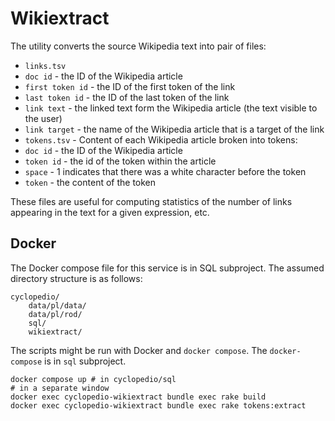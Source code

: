# Wikiextract

The utility converts the source Wikipedia text into pair of files:

* `links.tsv`
 * `doc id` - the ID of the Wikipedia article
 * `first token id` - the ID of the first token of the link
 * `last token id` - the ID of the last token of the link
 * `link text` - the linked text form the Wikipedia article (the text visible to the user)
 * `link target` - the name of the Wikipedia article that is a target of the link
* `tokens.tsv` - Content of each Wikipedia article broken into tokens:
 * `doc id` - the ID of the Wikipedia article
 * `token id` - the id of the token within the article
 * `space` - 1 indicates that there was a white character before the token
 * `token` - the content of the token

These files are useful for computing statistics of the number of links appearing
in the text for a given expression, etc.


## Docker

The Docker compose file for this service is in SQL subproject.
The assumed directory structure is as follows:

```
cyclopedio/
    data/pl/data/
    data/pl/rod/
    sql/
    wikiextract/
```

The scripts might be run with Docker and `docker compose`. The `docker-compose` is in `sql` subproject.

```
docker compose up # in cyclopedio/sql
# in a separate window
docker exec cyclopedio-wikiextract bundle exec rake build
docker exec cyclopedio-wikiextract bundle exec rake tokens:extract
```
